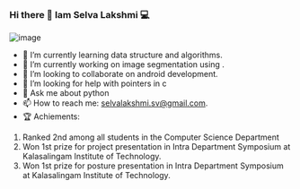 ### Hi there 👋 Iam Selva Lakshmi 💻
![image](https://user-images.githubusercontent.com/53254307/110243216-724aa200-7f7f-11eb-9232-58227c38eb9a.png)
- 🌱 I’m currently learning data structure and algorithms. 
- 🔭 I’m currently working on image segmentation using .
- 👯 I’m looking to collaborate on android development.
- 🤔 I’m looking for help with pointers in c
- 💬 Ask me about python
- 📫 How to reach me: selvalakshmi.sv@gmail.com.
- 🏆 Achiements:
1.	Ranked 2nd among all students in the Computer Science Department
2.	Won 1st prize for project presentation in Intra Department Symposium at Kalasalingam Institute of Technology.
3.	Won 1st prize for posture presentation in Intra Department Symposium at Kalasalingam Institute of Technology.
<i class="fa fa-linkedin" aria-hidden="true"></i>

